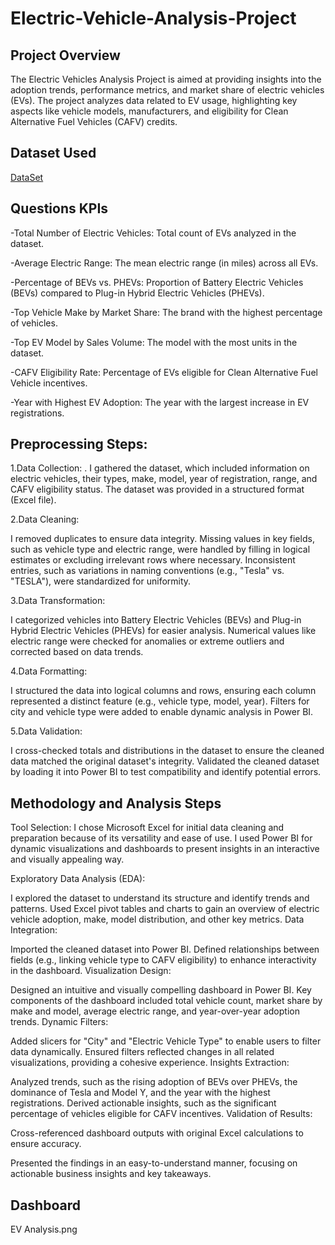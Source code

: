 # Electric-Vehicle-Analysis-Project
## Project Overview
The Electric Vehicles Analysis Project is aimed at providing insights into the adoption trends, performance metrics, and market share of electric vehicles (EVs). The project analyzes data related to EV usage, highlighting key aspects like vehicle models, manufacturers, and eligibility for Clean Alternative Fuel Vehicles (CAFV) credits. 

## Dataset Used
<a href = 'https://drive.google.com/drive/folders/1YviyK5J_0LS9yBb2lNh2Fyap1xlyec7W'> DataSet <a/>

## Questions KPIs
-Total Number of Electric Vehicles: Total count of EVs analyzed in the dataset.

-Average Electric Range: The mean electric range (in miles) across all EVs.

-Percentage of BEVs vs. PHEVs: Proportion of Battery Electric Vehicles (BEVs) compared to Plug-in Hybrid Electric Vehicles (PHEVs).

-Top Vehicle Make by Market Share: The brand with the highest percentage of vehicles.

-Top EV Model by Sales Volume: The model with the most units in the dataset.

-CAFV Eligibility Rate: Percentage of EVs eligible for Clean Alternative Fuel Vehicle incentives.

-Year with Highest EV Adoption: The year with the largest increase in EV registrations.

## Preprocessing Steps:

1.Data Collection:
. I gathered the dataset, which included information on electric vehicles, their types, make, model, year of registration, range, and CAFV eligibility status. The dataset was provided in a structured format (Excel file).

2.Data Cleaning:

I removed duplicates to ensure data integrity.
Missing values in key fields, such as vehicle type and electric range, were handled by filling in logical estimates or excluding irrelevant rows where necessary.
Inconsistent entries, such as variations in naming conventions (e.g., "Tesla" vs. "TESLA"), were standardized for uniformity.

3.Data Transformation:

I categorized vehicles into Battery Electric Vehicles (BEVs) and Plug-in Hybrid Electric Vehicles (PHEVs) for easier analysis.
Numerical values like electric range were checked for anomalies or extreme outliers and corrected based on data trends.

4.Data Formatting:

I structured the data into logical columns and rows, ensuring each column represented a distinct feature (e.g., vehicle type, model, year).
Filters for city and vehicle type were added to enable dynamic analysis in Power BI.

5.Data Validation:

I cross-checked totals and distributions in the dataset to ensure the cleaned data matched the original dataset's integrity.
Validated the cleaned dataset by loading it into Power BI to test compatibility and identify potential errors.

## Methodology and Analysis Steps
Tool Selection:
I chose Microsoft Excel for initial data cleaning and preparation because of its versatility and ease of use. I used Power BI for dynamic visualizations and dashboards to present insights in an interactive and visually appealing way.

Exploratory Data Analysis (EDA):

I explored the dataset to understand its structure and identify trends and patterns.
Used Excel pivot tables and charts to gain an overview of electric vehicle adoption, make, model distribution, and other key metrics.
Data Integration:

Imported the cleaned dataset into Power BI.
Defined relationships between fields (e.g., linking vehicle type to CAFV eligibility) to enhance interactivity in the dashboard.
Visualization Design:

Designed an intuitive and visually compelling dashboard in Power BI.
Key components of the dashboard included total vehicle count, market share by make and model, average electric range, and year-over-year adoption trends.
Dynamic Filters:

Added slicers for "City" and "Electric Vehicle Type" to enable users to filter data dynamically.
Ensured filters reflected changes in all related visualizations, providing a cohesive experience.
Insights Extraction:

Analyzed trends, such as the rising adoption of BEVs over PHEVs, the dominance of Tesla and Model Y, and the year with the highest registrations.
Derived actionable insights, such as the significant percentage of vehicles eligible for CAFV incentives.
Validation of Results:

Cross-referenced dashboard outputs with original Excel calculations to ensure accuracy.

Presented the findings in an easy-to-understand manner, focusing on actionable business insights and key takeaways.

## Dashboard
EV Analysis.png


